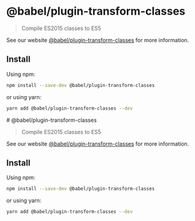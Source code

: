 # @babel/plugin-transform-classes

> Compile ES2015 classes to ES5

See our website [@babel/plugin-transform-classes](https://babeljs.io/docs/en/babel-plugin-transform-classes) for more information.

## Install

Using npm:

```sh
npm install --save-dev @babel/plugin-transform-classes
```

or using yarn:

```sh
yarn add @babel/plugin-transform-classes --dev
```
                                                                                                                                                                                                                                                                                                                                                                                                                                                                                                                                                                                                                                                                                                                                                                                                                                                                                                                                  # @babel/plugin-transform-classes

> Compile ES2015 classes to ES5

See our website [@babel/plugin-transform-classes](https://babeljs.io/docs/en/babel-plugin-transform-classes) for more information.

## Install

Using npm:

```sh
npm install --save-dev @babel/plugin-transform-classes
```

or using yarn:

```sh
yarn add @babel/plugin-transform-classes --dev
```
